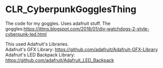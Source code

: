 # CLR_CyberpunkGogglesThing
The code for my goggles. Uses adafruit stuff.
The goggles:https://ittms.blogspot.com/2018/01/diy-watchdogs-2-style-cyberpunk-led.html

This used Adafruit's Libraries.   
Adafruit's GFX Library: https://github.com/adafruit/Adafruit-GFX-Library  
Adafruit's LED Backpack Library: https://github.com/adafruit/Adafruit_LED_Backpack
